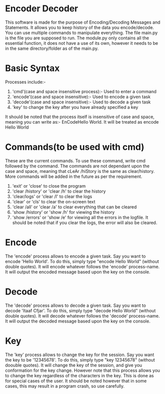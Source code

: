 # Encoder Decoder
This software is made for the purpose of Encoding/Decoding Messages and Statements. It allows you to keep history of the data you encode/decode. You can use multiple commands to manipulate everything. The file main.py is the file you are supposed to run. The module.py only contains all the essential function, it does not have a use of its own, however it needs to be in the same directory/folder as of the main.py.

# Basic Syntax
<process> <task>
  
Processes include:-
  1. 'cmd'(case and space insensitive process):- Used to enter a command
  2. 'encode'(case and space insensitive):- Used to encode a given task
  3. 'decode'(case and space insensitive):- Used to decode a given task
  4. 'key' to change the key after you have already specified a key
  
  It should be noted that the process itself is insensitive of case and space, meaning you can write as:- EnCodeHello World. It will be treated as encode Hello World

# Commands(to be used with cmd)
These are the current commands. To use these command, write cmd followed by the command. The commands are not dependant upon the case and space, meaning that cLeAr /hiStory is the same as clear/history. More commands will be added in the future as per the requirement.
1. 'exit' or 'close' to close the program
2. 'clear /history' or 'clear /h' to clear the history
3. 'clear/logs' or 'clear /l' to clear the logs
4. 'clear' or 'cls' to clear the on-screen text
5. 'clear /all' or 'clear /a' to clear everything that can be cleared
6. 'show /history' or 'show /h' for viewing the history
7. 'show /errors' or 'show /e' for viewing all the errors in the logfile. It should be noted that if you clear the logs, the error will also be cleared.

# Encode
The 'encode' process allows to encode a given task. Say you want to encode 'Hello World'. To do this, simply type "encode Hello World" (without double quotes). It will encode whatever follows the 'encode' process-name. It will output the encoded message based upon the key on the console.

# Decode
The 'decode' process allows to decode a given task. Say you want to decode 'Itaaf Cfjar'. To do this, simply type "decode Hello World" (without double quotes). It will decode whatever follows the 'decode' process-name. It will output the decoded message based upon the key on the console.

# Key
The 'key' process allows to change the key for the session. Say you want the key to be '12345678'. To do this, simply type "key 12345678" (without doouble quotes). It will change the key of the session, and give you conformation for the key change. However note that this process allows you to change the key regardless of the characters in the key. This is done as for special cases of the user. It should be noted however that in some cases, this may result in a program crash, so use carefully.
